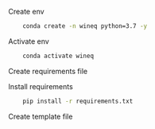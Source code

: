 Create env

```bash
    conda create -n wineq python=3.7 -y
```

Activate env

```bash
    conda activate wineq
```

Create requirements file

Install requirements
```bash
    pip install -r requirements.txt
```

Create template file